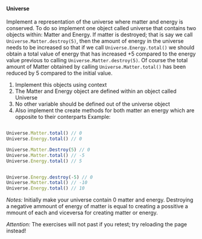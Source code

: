 #### Universe 

Implement a representation of the universe where matter and energy is conserved. To do so implement one object called universe that contains two objects within: Matter and Energy. If matter is destroyed; that is say we call ```Universe.Matter.destroy(5)```, then the amount of energy in the universe needs to be increased so that if we call ```Universe.Energy.total()``` we should obtain a total value of energy that has increased +5 compared to the energy value previous to calling ```Universe.Matter.destroy(5)```. Of course the total amount of Matter obtained by calling ```Universe.Matter.total()``` has been reduced by 5 compared to the initial value.

1. Implement this objects using context
2. The Matter and Energy object are defined within an object called Universe
3. No other variable should be defined out of the universe object
4. Also implement the create methods for both matter an energy which are opposite to their conterparts
Example:

```jsx

Universe.Matter.total() // 0
Universe.Energy.total() // 0

Universe.Matter.Destroy(5) // 0
Universe.Matter.total() // -5
Universe.Energy.total() // 5


Universe.Energy.destroy(-5) // 0
Universe.Matter.total() // -10
Universe.Energy.total() // 10


```

*Notes:* Initially make your universe contain 0 matter and energy. Destroying a negative ammount of energy of matter is equal to creating a possitive a mmount of each and viceversa for creating matter or energy.

*Attention:* The exercises will not past if you retest; try reloading the page instead!